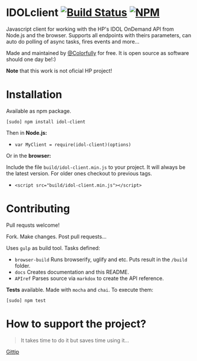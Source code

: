 # IDOLclient [![Build Status](https://travis-ci.org/ColorfullyMe/idol-client.svg)](https://travis-ci.org/ColorfullyMe/idol-client) [![NPM](https://nodei.co/npm/idol-client.png)](https://nodei.co/npm/idol-client/)

Javascript client for working with the HP's IDOL OnDemand API from Node.js and the browser. Supports all endpoints with theirs parameters, can auto do polling of async tasks, fires events and more...

Made and maintained by <a href="https://github.com/ColorfullyMe" target="_blank">@Colorfully</a> for free. It is open source as software should one day be!:)

**Note** that this work is not oficial HP project!
# Installation
Available as npm package.

`[sudo] npm install idol-client`

Then in **Node.js:**

- `var MyClient = require(idol-client)(options)`

Or in the **browser:**

Include the file `build/idol-client.min.js` to your project. It will always be the latest version. For older ones checkout to previous tags.

- `<script src="build/idol-client.min.js"></script>`

# Contributing
Pull requsts welcome!

Fork. Make changes. Post pull requests...

Uses `gulp` as build tool. Tasks defined:

- `browser-build`  Runs browserify, uglify and etc. Puts result in the `/build` folder.
- `docs`  Creates documentation and this README.
- `APIref`  Parses source via `markdox` to create the API reference.

**Tests** available. Made with `mocha` and `chai`. To execute them:

`[sudo] npm test`

# How to support the project?
> It takes time to do it but saves time using it...

<a href="//gittip.com/ColorfullyMe" target="_blank">Gittip</a>
